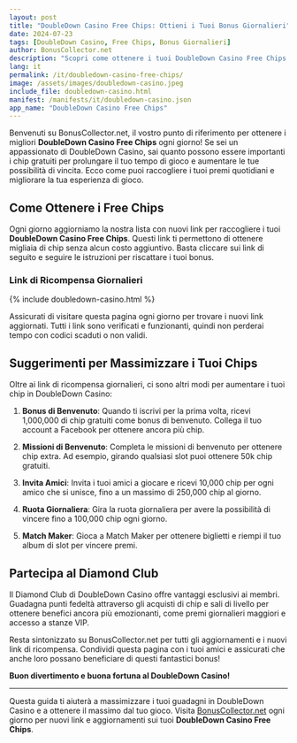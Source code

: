 ```yaml
---
layout: post
title: "DoubleDown Casino Free Chips: Ottieni i Tuoi Bonus Giornalieri"
date: 2024-07-23
tags: [DoubleDown Casino, Free Chips, Bonus Giornalieri]
author: BonusCollector.net
description: "Scopri come ottenere i tuoi DoubleDown Casino Free Chips giornalieri e massimizza il divertimento con i nostri link di ricompensa."
lang: it
permalink: /it/doubledown-casino-free-chips/
image: /assets/images/doubledown-casino.jpeg
include_file: doubledown-casino.html
manifest: /manifests/it/doubledown-casino.json
app_name: "DoubleDown Casino Free Chips"
---
```


Benvenuti su BonusCollector.net, il vostro punto di riferimento per ottenere i migliori **DoubleDown Casino Free Chips** ogni giorno! Se sei un appassionato di DoubleDown Casino, sai quanto possono essere importanti i chip gratuiti per prolungare il tuo tempo di gioco e aumentare le tue possibilità di vincita. Ecco come puoi raccogliere i tuoi premi quotidiani e migliorare la tua esperienza di gioco.

## Come Ottenere i Free Chips

Ogni giorno aggiorniamo la nostra lista con nuovi link per raccogliere i tuoi **DoubleDown Casino Free Chips**. Questi link ti permettono di ottenere migliaia di chip senza alcun costo aggiuntivo. Basta cliccare sui link di seguito e seguire le istruzioni per riscattare i tuoi bonus.

### Link di Ricompensa Giornalieri

{% include doubledown-casino.html %}

Assicurati di visitare questa pagina ogni giorno per trovare i nuovi link aggiornati. Tutti i link sono verificati e funzionanti, quindi non perderai tempo con codici scaduti o non validi.

## Suggerimenti per Massimizzare i Tuoi Chips

Oltre ai link di ricompensa giornalieri, ci sono altri modi per aumentare i tuoi chip in DoubleDown Casino:

1. **Bonus di Benvenuto**: Quando ti iscrivi per la prima volta, ricevi 1,000,000 di chip gratuiti come bonus di benvenuto. Collega il tuo account a Facebook per ottenere ancora più chip.
   
2. **Missioni di Benvenuto**: Completa le missioni di benvenuto per ottenere chip extra. Ad esempio, girando qualsiasi slot puoi ottenere 50k chip gratuiti.

3. **Invita Amici**: Invita i tuoi amici a giocare e ricevi 10,000 chip per ogni amico che si unisce, fino a un massimo di 250,000 chip al giorno.

4. **Ruota Giornaliera**: Gira la ruota giornaliera per avere la possibilità di vincere fino a 100,000 chip ogni giorno.

5. **Match Maker**: Gioca a Match Maker per ottenere biglietti e riempi il tuo album di slot per vincere premi.

## Partecipa al Diamond Club

Il Diamond Club di DoubleDown Casino offre vantaggi esclusivi ai membri. Guadagna punti fedeltà attraverso gli acquisti di chip e sali di livello per ottenere benefici ancora più emozionanti, come premi giornalieri maggiori e accesso a stanze VIP.

Resta sintonizzato su BonusCollector.net per tutti gli aggiornamenti e i nuovi link di ricompensa. Condividi questa pagina con i tuoi amici e assicurati che anche loro possano beneficiare di questi fantastici bonus!

**Buon divertimento e buona fortuna al DoubleDown Casino!**

---

Questa guida ti aiuterà a massimizzare i tuoi guadagni in DoubleDown Casino e a ottenere il massimo dal tuo gioco. Visita [BonusCollector.net](https://www.bonuscollector.net/it/) ogni giorno per nuovi link e aggiornamenti sui tuoi **DoubleDown Casino Free Chips**.